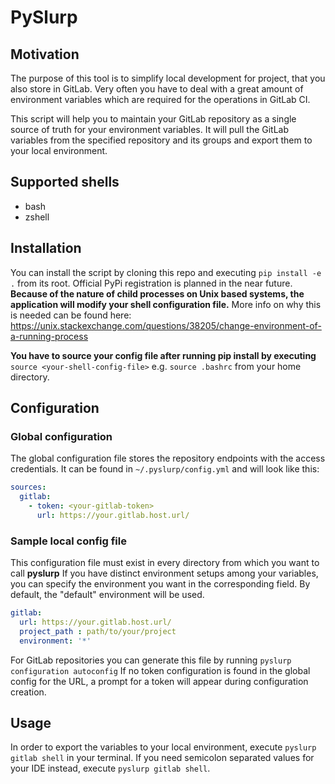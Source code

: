 # PySlurp

## Motivation
The purpose of this tool is to simplify local development for project, that you also store in GitLab.
Very often you have to deal with a great amount of environment variables which are required for the operations in
GitLab CI. 

This script will help you to maintain your GitLab repository as a single source of truth for your environment variables.
It will pull the GitLab variables from the specified repository and its groups and export them to your local environment.

## Supported shells

 - bash
 - zshell

## Installation

You can install the script by cloning this repo and executing ```pip install -e .```
from its root. Official PyPi registration is planned in the near future.
**Because of the nature of child processes on Unix based systems, the application will modify your shell configuration file.**
More info on why this is needed can be found here:
https://unix.stackexchange.com/questions/38205/change-environment-of-a-running-process

**You have to source your config file after running pip install by executing**
```source <your-shell-config-file>``` e.g. ```source .bashrc``` from your home directory.

## Configuration

### Global configuration
The global configuration file stores the repository endpoints with the access credentials. It can be found 
in ```~/.pyslurp/config.yml``` and will look like this:
```yaml
sources:
  gitlab:
    - token: <your-gitlab-token>
      url: https://your.gitlab.host.url/
```

### Sample local config file
This configuration file must exist in every directory from which you want to call **pyslurp**
If you have distinct environment setups among your variables, you can specify the environment
you want in the corresponding field. By default, the "default" environment will be used.
```yaml
gitlab:
  url: https://your.gitlab.host.url/
  project_path : path/to/your/project
  environment: '*'
```
For GitLab repositories you can generate this file by running 
```pyslurp configuration autoconfig```
If no token configuration is found in the global config for the URL, a prompt for a
token will appear during configuration creation.

## Usage

In order to export the variables to your local environment, execute
```pyslurp gitlab shell``` in your terminal.
If you need semicolon separated values for your IDE instead, execute ```pyslurp gitlab shell```. 